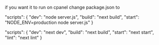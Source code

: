 if you want it to run on cpanel change package.json to

"scripts": {
"dev": "node server.js",
"build": "next build",
"start": "NODE_ENV=production node server.js"
}

<!-- to run on local host -->
"scripts": {
    "dev": "next dev",
    "build": "next build",
    "start": "next start",
    "lint": "next lint"
  }